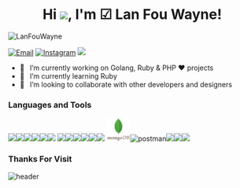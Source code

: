 <h1 align="center"> Hi <img src="https://tva1.sinaimg.cn/large/e6c9d24egy1h1571l0uucg205k05egri.gif" width="32">, I'm ☑ Lan Fou Wayne!</a></img></h1>

![LanFouWayne](https://cardivo.vercel.app/api?name=Lan%20Fou%20Wayne&description=Junior%20Developer%20Indonesian&image=https://avatars.githubusercontent.com/u/165210954?v=4&&backgroundColor=%23ecf0f1)

<p align="">
  <a href="mailto:dylanathaya8@gmail.com" target="_blank"><img src="https://img.shields.io/badge/-Gmail-c14438?style=flat-square&logo=Gmail&logoColor=white" alt="Email"></a>
  <a href="https://instagram.com/_dymlan" target="_blank"><img src="https://img.shields.io/badge/-Instagram-e4405f?style=flat-square&logo=instagram&logoColor=white" alt="Instagram"></a>
  <a href="https://wa.me/6289629666069)](https://wa.me/6289629666069">
    <img src="https://img.shields.io/badge/-wa-green?style=flat-square&logo=Whatsapp&logoColor=white">
  </a>
</p>

- 🔭 &ensp;I’m currently working on Golang, Ruby & PHP ❤️ projects
- 🌱 &ensp;I’m currently learning Ruby 
- 👯 &ensp;I’m looking to collaborate with other developers and designers

### Languages and Tools

<img src="https://img.icons8.com/color/48/000000/c-plus-plus-logo.png"/><img src="https://img.icons8.com/color/48/000000/javascript.png"/><img src="https://img.icons8.com/color/48/000000/dart.png"/><img src="https://img.icons8.com/color/48/000000/flutter.png"/><img src="https://img.icons8.com/color/48/000000/python.png"/><img src="https://img.icons8.com/color/48/000000/html-5.png"/> <img src="https://img.icons8.com/color/48/000000/css3.png"/><img src="https://img.icons8.com/color/48/000000/php.png"/><img src="https://img.icons8.com/color/48/000000/nodejs.png"/><img src="https://img.icons8.com/color/48/000000/firebase.png"/><img src="https://img.icons8.com/color/48/000000/google-cloud.png"/><img src="https://img.icons8.com/fluent/50/000000/mysql-logo.png"/>
<img src="https://raw.githubusercontent.com/devicons/devicon/master/icons/mongodb/mongodb-original-wordmark.svg" alt="mongodb" width="48" height="48"/><img src="https://www.vectorlogo.zone/logos/getpostman/getpostman-icon.svg" alt="postman" width="45" height="45"/><img src="https://img.icons8.com/color/48/000000/figma--v1.png"/><img src="https://img.icons8.com/color/48/000000/visual-studio-code-2019.png"/><img src="https://img.icons8.com/color/48/000000/xcode.png"/>

### Thanks For Visit
![header](https://capsule-render.vercel.app/api?type=venom&color=auto&height=300&section=header&text=Thanks%20for%20Visiting&animation=fadeIn&fontSize=70)
